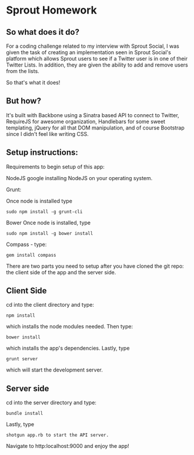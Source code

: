 Sprout Homework
===============

So what does it do?
--------------------

For a coding challenge related to my interview with Sprout Social, I was given the task of creating an implementation seen in Sprout Social's platform which allows Sprout users to see if a Twitter user is in one of their Twitter Lists. In addition, they are given the ability to add and remove users from the lists.

So that's what it does!

But how?
---------------------

It's built with Backbone using a Sinatra based API to connect to Twitter, RequireJS for awesome organization, Handlebars for some sweet templating, jQuery for all that DOM manipulation, and of course Bootstrap since I didn't feel like writing CSS.

Setup instructions:
---------------------

Requirements to begin setup of this app:

NodeJS google installing NodeJS on your operating system.


Grunt:

Once node is installed type

```
sudo npm install -g grunt-cli
```

Bower  Once node is installed, type

```
sudo npm install -g bower install
```


Compass - type: 

```
gem install compass
```




There are two parts you need to setup after you have cloned the git repo: the client side of the app and the server side.

Client Side
---------------------

cd into the client directory and type:

```
npm install
```

which installs the node modules needed. Then type:


```
bower install
```

which installs the app's dependencies. Lastly, type 

```
grunt server
```
which will start the development server.

Server side
---------------------
cd into the server directory and type:

```
bundle install
```

Lastly, type 

```
shotgun app.rb to start the API server.
```

Navigate to http:localhost:9000 and enjoy the app!
